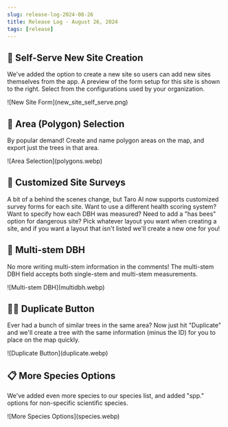 ```yaml
---
slug: release-log-2024-08-26
title: Release Log - August 26, 2024
tags: [release]
---
```


## 🍔 Self-Serve New Site Creation
We've added the option to create a new site so users can add new sites themselves from the app. A preview of the form setup for this site is shown to the right. Select from the configurations used by your organization.

<div style={{textAlign: 'center'}}>
    ![New Site Form](new_site_self_serve.png)
</div>

## 🔶 Area (Polygon) Selection
By popular demand! Create and name polygon areas on the map, and export just the trees in that area.

<div style={{textAlign: 'center'}}>
    ![Area Selection](polygons.webp)
</div>

## 💽 Customized Site Surveys
A bit of a behind the scenes change, but Taro AI now supports customized survey forms for each site. Want to use a different health scoring system? Want to specify how each DBH was measured? Need to add a "has bees" option for dangerous site? Pick whatever layout you want when creating a site, and if you want a layout that isn't listed we'll create a new one for you!

## 🌵 Multi-stem DBH
No more writing multi-stem information in the comments! The multi-stem DBH field accepts both single-stem and multi-stem measurements.

<div style={{textAlign: 'center'}}>
    ![Multi-stem DBH](multidbh.webp)
</div>

## 👯‍♀️ Duplicate Button
Ever had a bunch of similar trees in the same area? Now just hit "Duplicate" and we'll create a tree with the same information (minus the ID) for you to place on the map quickly.

<div style={{textAlign: 'center'}}>
    ![Duplicate Button](duplicate.webp)
</div>

## 📋 More Species Options
We've added even more species to our species list, and added "spp." options for non-specific scientific species.

<div style={{textAlign: 'center'}}>
    ![More Species Options](species.webp)
</div>